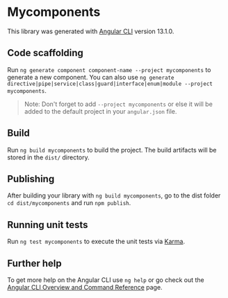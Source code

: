 # Mycomponents

This library was generated with [Angular CLI](https://github.com/angular/angular-cli) version 13.1.0.

## Code scaffolding

Run `ng generate component component-name --project mycomponents` to generate a new component. You can also use `ng generate directive|pipe|service|class|guard|interface|enum|module --project mycomponents`.
> Note: Don't forget to add `--project mycomponents` or else it will be added to the default project in your `angular.json` file. 

## Build

Run `ng build mycomponents` to build the project. The build artifacts will be stored in the `dist/` directory.

## Publishing

After building your library with `ng build mycomponents`, go to the dist folder `cd dist/mycomponents` and run `npm publish`.

## Running unit tests

Run `ng test mycomponents` to execute the unit tests via [Karma](https://karma-runner.github.io).

## Further help

To get more help on the Angular CLI use `ng help` or go check out the [Angular CLI Overview and Command Reference](https://angular.io/cli) page.
